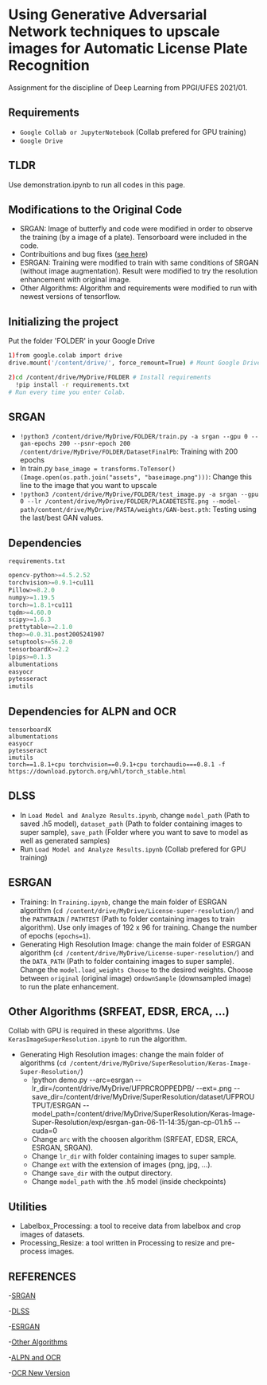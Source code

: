 # Using Generative Adversarial Network techniques to upscale images for Automatic License Plate Recognition

Assignment for the discipline of Deep Learning from PPGI/UFES 2021/01.

## Requirements

- `Google Collab or JupyterNotebook` (Collab prefered for GPU training)
- `Google Drive`

## TLDR

Use demonstration.ipynb to run all codes in this page.

## Modifications to the Original Code

- SRGAN: Image of butterfly and code were modified in order to observe the training (by a image of a plate). Tensorboard were included in the code.
- Contribuitions and bug fixes ([see here](https://github.com/Lornatang/SRGAN-PyTorch))
- ESRGAN: Training were modified to train with same conditions of SRGAN (without image augmentation). Result were modified to try the resolution enhancement with original image.
- Other Algorithms: Algorithm and requirements were modified to run with newest versions of tensorflow.

## Initializing the project

Put the folder 'FOLDER' in your Google Drive

```bash
1)from google.colab import drive
drive.mount('/content/drive/', force_remount=True) # Mount Google Drive folders.

2)cd /content/drive/MyDrive/FOLDER # Install requirements
  !pip install -r requirements.txt
# Run every time you enter Colab.
```

## SRGAN

- `!python3 /content/drive/MyDrive/FOLDER/train.py -a srgan --gpu 0 --gan-epochs 200 --psnr-epoch 200 /content/drive/MyDrive/FOLDER/DatasetFinalPb`: Training with 200 epochs
- In train.py `base_image = transforms.ToTensor()(Image.open(os.path.join("assets", "baseimage.png")))`: Change this line to the image that you want to upscale
- `!python3 /content/drive/MyDrive/FOLDER/test_image.py -a srgan --gpu 0 --lr /content/drive/MyDrive/FOLDER/PLACADETESTE.png --model-path/content/drive/MyDrive/PASTA/weights/GAN-best.pth`: Testing using the last/best GAN values.

## Dependencies

`requirements.txt`

```python
opencv-python>=4.5.2.52
torchvision>=0.9.1+cu111
Pillow>=8.2.0
numpy>=1.19.5
torch>=1.8.1+cu111
tqdm>=4.60.0
scipy>=1.6.3
prettytable>=2.1.0
thop>=0.0.31.post2005241907
setuptools>=56.2.0
tensorboardX>=2.2
lpips>=0.1.3
albumentations
easyocr
pytesseract
imutils
```

## Dependencies for ALPN and OCR

```
tensorboardX
albumentations
easyocr
pytesseract
imutils
torch==1.8.1+cpu torchvision==0.9.1+cpu torchaudio===0.8.1 -f https://download.pytorch.org/whl/torch_stable.html
```

## DLSS

- In `Load Model and Analyze Results.ipynb`, change `model_path` (Path to saved .h5 model), `dataset_path` (Path to folder containing images to super sample), `save_path` (Folder where you want to save to model as well as generated samples)
- Run `Load Model and Analyze Results.ipynb` (Collab prefered for GPU training)

## ESRGAN

- Training: In `Training.ipynb`, change the main folder of ESRGAN algorithm (`cd /content/drive/MyDrive/License-super-resolution/`) and the `PATHTRAIN` / `PATHTEST` (Path to folder containing images to train algorithm). Use only images of 192 x 96 for training. Change the number of epochs (`epochs=1`).
- Generating High Resolution Image: change the main folder of ESRGAN algorithm (`cd /content/drive/MyDrive/License-super-resolution/`) and the `DATA_PATH` (Path to folder containing images to super sample). Change the `model.load_weights Choose` to the desired weights. Choose between `original` (original image) or`downSample` (downsampled image) to run the plate enhancement.

## Other Algorithms (SRFEAT, EDSR, ERCA, ...)

Collab with GPU is required in these algorithms.
Use `KerasImageSuperResolution.ipynb` to run the algorithm.

- Generating High Resolution images: change the main folder of algorithms (`cd /content/drive/MyDrive/SuperResolution/Keras-Image-Super-Resolution/`)
  - !python demo.py --arc=esrgan --lr_dir=/content/drive/MyDrive/UFPRCROPPEDPB/ --ext=.png --save_dir=/content/drive/MyDrive/SuperResolution/dataset/UFPROUTPUT/ESRGAN --model_path=/content/drive/MyDrive/SuperResolution/Keras-Image-Super-Resolution/exp/esrgan-gan-06-11-14:35/gan-cp-01.h5 --cuda=0
  - Change `arc` with the choosen algorithm (SRFEAT, EDSR, ERCA, ESRGAN, SRGAN).
  - Change `lr_dir` with folder containing images to super sample.
  - Change `ext` with the extension of images (png, jpg, ...).
  - Change `save_dir` with the output directory.
  - Change `model_path` with the .h5 model (inside checkpoints)

## Utilities

- Labelbox_Processing: a tool to receive data from labelbox and crop images of datasets.
- Processing_Resize: a tool written in Processing to resize and pre-process images.

## REFERENCES

-[SRGAN](https://github.com/Lornatang/SRGAN-PyTorch)

-[DLSS](https://github.com/vee-upatising/DLSS)

-[ESRGAN](https://github.com/zzxvictor/License-super-resolution)

-[Other Algorithms](https://github.com/hieubkset/Keras-Image-Super-Resolution)

-[ALPN and OCR](https://github.com/PhelaPoscam/ALPN-with-OpenCV-and-EasyOCR)

-[OCR New Version](https://platerecognizer.com/)
